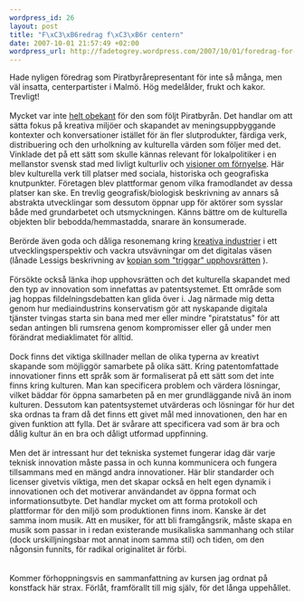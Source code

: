 ```yaml
--- 
wordpress_id: 26
layout: post
title: "F\xC3\xB6redrag f\xC3\xB6r centern"
date: 2007-10-01 21:57:49 +02:00
wordpress_url: http://fadetogrey.wordpress.com/2007/10/01/foredrag-for-centern/
---
```

Hade nyligen föredrag som Piratbyrårepresentant för inte så många, men väl insatta, centerpartister i Malmö. Hög medelålder, frukt och kakor. Trevligt!<br /><br />Mycket var inte <a title="helt obekant" href="http://www.piratbyran.org/?view=articles&amp;id=114" id="n.op">helt obekant</a> för den som följt Piratbyrån. Det handlar om att sätta fokus på kreativa miljöer och skapandet av meningsuppbyggande kontexter och konversationer istället för än fler slutprodukter, färdiga verk, distribuering och den urholkning av kulturella värden som följer med det. Vinklade det på ett sätt som skulle kännas relevant för lokalpolitiker i en mellanstor svensk stad med livligt kulturliv och <a title="visioner om förnyelse" href="http://www.malmo.se/bostadbygge/utvecklingsomraden/norrasorgenfri.4.fe3a2d310a090ba6c380005827.html" id="mkl9">visioner om förnyelse</a>. Här blev kulturella verk till platser med sociala, historiska och geografiska knutpunkter. Företagen blev plattformar genom vilka framodlandet av dessa platser kan ske. En trevlig geografisk/biologisk beskrivning av annars så abstrakta utvecklingar som dessutom öppnar upp för aktörer som sysslar både med grundarbetet och utsmyckningen. Känns bättre om de kulturella objekten blir bebodda/hemmastadda, snarare än konsumerade.<br /><br />Berörde även goda och dåliga resonemang kring <a title="kreativa industrier" href="http://fadetogrey.wordpress.com/2007/06/09/unfinished-notes-on-richard-florida/" id="uf.h">kreativa industrier</a> i ett utvecklingsperspektiv och vackra utsvävningar om det digitalas väsen (lånade Lessigs beskrivning av <a href="http://copyriot.se/2007/09/30/mote-med-lawrence-lessig-och-med-den-danska-sektvanstern/" id="up9w">kopian som "triggar" upphovsrätten</a> ).<br /><br />Försökte också länka ihop upphovsrätten och det kulturella skapandet med den typ av innovation som innefattas av patentsystemet. Ett område som jag hoppas fildelningsdebatten kan glida över i. Jag närmade mig detta genom hur mediaindustrins konservatism gör att nyskapande digitala tjänster tvingas starta sin bana med mer eller mindre "piratstatus" för att sedan antingen bli rumsrena genom kompromisser eller gå under men förändrat mediaklimatet för alltid. <br /><br />Dock finns det viktiga skillnader mellan de olika typerna av kreativt skapande som möjliggör samarbete på olika sätt. Kring patentomfattade innovationer finns ett språk som är formaliserat på ett sätt som det inte finns kring kulturen. Man kan specificera problem och värdera lösningar, vilket bäddar för öppna samarbeten på en mer grundläggande nivå än inom kulturen. Dessutom kan patentsystemet utvärderas och lösningar för hur det ska ordnas ta fram då det finns ett givet mål med innovationen, den har en given funktion att fylla. Det är svårare att specificera vad som är bra och dålig kultur än en bra och dåligt utformad uppfinning.<br /><br />Men det är intressant hur det tekniska systemet fungerar idag där varje teknisk innovation måste passa in och kunna kommunicera och fungera tillsammans med en mängd andra innovationer. Här blir standarder och licenser givetvis viktiga, men det skapar också en helt egen dynamik i innovationen och det motiverar användandet av öppna format och informationsutbyte. Det handlar mycket om att forma protokoll och plattformar för den miljö som produktionen finns inom. Kanske är det samma inom musik. Att en musiker, för att bli framgångsrik, måste skapa en musik som passar in i redan existerande musikaliska sammanhang och stilar (dock urskilljningsbar mot annat inom samma stil) och tiden, om den någonsin funnits, för radikal originalitet är förbi.<br /><br /><br />Kommer förhoppningsvis en sammanfattning av kursen jag ordnat på konstfack här strax. Förlåt, framförallt till mig själv, för det långa uppehållet.<br />
